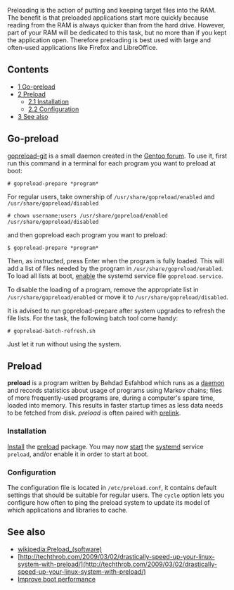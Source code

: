 Preloading is the action of putting and keeping target files into the RAM. The benefit is that preloaded applications start more quickly because reading from the RAM is always quicker than from the hard drive. However, part of your RAM will be dedicated to this task, but no more than if you kept the application open. Therefore preloading is best used with large and often-used applications like Firefox and LibreOffice.

## Contents

*   [1 Go-preload](#Go-preload)
*   [2 Preload](#Preload)
    *   [2.1 Installation](#Installation)
    *   [2.2 Configuration](#Configuration)
*   [3 See also](#See_also)

## Go-preload

[gopreload-git](https://aur.archlinux.org/packages/gopreload-git/) is a small daemon created in the [Gentoo forum](https://forums.gentoo.org/viewtopic-t-622085-highlight-preload.html). To use it, first run this command in a terminal for each program you want to preload at boot:

```
# gopreload-prepare *program*

```

For regular users, take ownership of `/usr/share/gopreload/enabled` and `/usr/share/gopreload/disabled`

```
# chown username:users /usr/share/gopreload/enabled /usr/share/gopreload/disabled

```

and then gopreload each program you want to preload:

```
$ gopreload-prepare *program*

```

Then, as instructed, press Enter when the program is fully loaded. This will add a list of files needed by the program in `/usr/share/gopreload/enabled`. To load all lists at boot, [enable](/index.php/Enable "Enable") the systemd service file `gopreload.service`.

To disable the loading of a program, remove the appropriate list in `/usr/share/gopreload/enabled` or move it to `/usr/share/gopreload/disabled`.

It is advised to run gopreload-prepare after system upgrades to refresh the file lists. For the task, the following batch tool come handy:

```
# gopreload-batch-refresh.sh

```

Just let it run without using the system.

## Preload

**preload** is a program written by Behdad Esfahbod which runs as a [daemon](/index.php/Daemon "Daemon") and records statistics about usage of programs using Markov chains; files of more frequently-used programs are, during a computer's spare time, loaded into memory. This results in faster startup times as less data needs to be fetched from disk. *preload* is often paired with [prelink](/index.php/Prelink "Prelink").

### Installation

[Install](/index.php/Install "Install") the [preload](https://aur.archlinux.org/packages/preload/) package. You may now [start](/index.php/Daemon "Daemon") the [systemd](/index.php/Systemd "Systemd") service `preload`, and/or enable it in order to start at boot.

### Configuration

The configuration file is located in `/etc/preload.conf`, it contains default settings that should be suitable for regular users. The `cycle` option lets you configure how often to ping the preload system to update its model of which applications and libraries to cache.

## See also

*   [wikipedia:Preload_(software)](https://en.wikipedia.org/wiki/Preload_(software) "wikipedia:Preload (software)")
*   [http://techthrob.com/2009/03/02/drastically-speed-up-your-linux-system-with-preload/](http://techthrob.com/2009/03/02/drastically-speed-up-your-linux-system-with-preload/)
*   [Improve boot performance](/index.php/Improve_boot_performance "Improve boot performance")